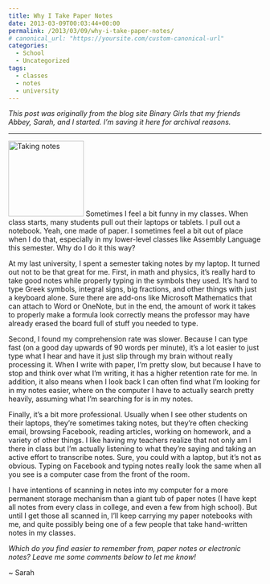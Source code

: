```yaml
---
title: Why I Take Paper Notes
date: 2013-03-09T00:03:44+00:00
permalink: /2013/03/09/why-i-take-paper-notes/
# canonical_url: "https://yoursite.com/custom-canonical-url"
categories:
  - School
  - Uncategorized
tags:
  - classes
  - notes
  - university
---
```

_This post was originally from the blog site Binary Girls that my friends Abbey, Sarah, and I started. I’m saving it here for archival reasons._

* * *

<img class="alignright size-full wp-image-327" src="http://sarahwithee.com/wp-content/uploads/takingnotes-150x150.jpg" alt="Taking notes" width="150" height="150" /> Sometimes I feel a bit funny in my classes. When class starts, many students pull out their laptops or tablets. I pull out a notebook. Yeah, one made of paper. I sometimes feel a bit out of place when I do that, especially in my lower-level classes like Assembly Language this semester. Why do I do it this way?<span id="more-449"></span>

At my last university, I spent a semester taking notes by my laptop. It turned out not to be that great for me. First, in math and physics, it’s really hard to take good notes while properly typing in the symbols they used. It’s hard to type Greek symbols, integral signs, big fractions, and other things with just a keyboard alone. Sure there are add-ons like Microsoft Mathematics that can attach to Word or OneNote, but in the end, the amount of work it takes to properly make a formula look correctly means the professor may have already erased the board full of stuff you needed to type.

Second, I found my comprehension rate was slower. Because I can type fast (on a good day upwards of 90 words per minute), it’s a lot easier to just type what I hear and have it just slip through my brain without really processing it. When I write with paper, I’m pretty slow, but because I have to stop and think over what I’m writing, it has a higher retention rate for me. In addition, it also means when I look back I can often find what I’m looking for in my notes easier, where on the computer I have to actually search pretty heavily, assuming what I’m searching for is in my notes.

Finally, it’s a bit more professional. Usually when I see other students on their laptops, they’re sometimes taking notes, but they’re often checking email, browsing Facebook, reading articles, working on homework, and a variety of other things. I like having my teachers realize that not only am I  there in class but I’m actually listening to what they’re saying and taking an active effort to transcribe notes. Sure, you could with a laptop, but it’s not as obvious. Typing on Facebook and typing notes really look the same when all you see is a computer case from the front of the room.

I have intentions of scanning in notes into my computer for a more permanent storage mechanism than a giant tub of paper notes (I have kept all notes from every class in college, and even a few from high school). But until I get those all scanned in, I’ll keep carrying my paper notebooks with me, and quite possibly being one of a few people that take hand-written notes in my classes.

_Which do you find easier to remember from, paper notes or electronic notes? Leave me some comments below to let me know!_

~ Sarah
